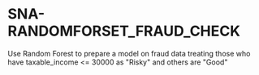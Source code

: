 # SNA-RANDOMFORSET_FRAUD_CHECK

Use Random Forest to prepare a model on fraud data 
treating those who have taxable_income <= 30000 as "Risky" and others are "Good"
